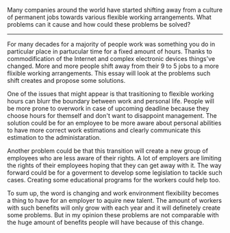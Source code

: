 Many companies around the world have started shifting away from a culture of
permanent jobs towards various flexible working arrangements. What problems
can it cause and how could these problems be solved?

___

For many decades for a majority of people work was something you do in particular place in partucular
time for a fixed amount of hours. Thanks to commodification of the Internet and complex electronic devices things've changed.
More and more people shift away from their 9 to 5 jobs to a more flixible working arrangements. This essay will
look at the problems such shift creates and propose some solutions.

One of the issues that might appear is that trasitioning to flexible working hours can blurr the boundary between work and
personal life. People will be more prone to overwork in case of upcoming deadline because they choose hours for themself and don't want
to disappoint management. The solution could be for an employee to be more aware about personal abilities to have more
correct work estimations and clearly communicate this estimation to the administaration.

Another problem could be that this transition will create a new group of employees who are less aware of their rights.
A lot of employers are limiting the rights of their employees hoping that they can get away with it.
The way forward could be for a goverment to develop some legislation to tackle such cases.
Creating some educational programs for the workers could help too.
 
To sum up, the word is changing and work environment flexibility becomes a thing to have for an employer to aquire
new talent. The amount of workers with such benefits will only grow with each year and it will definetely create
some problems. But in my opinion these problems are not comparable with the huge amount of benefits people will have because
of this change.

